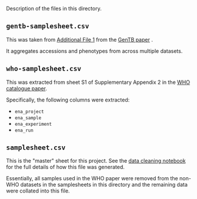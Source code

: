 Description of the files in this directory.

## `gentb-samplesheet.csv`

This was taken
from [Additional File 1](https://genomemedicine.biomedcentral.com/articles/10.1186/s13073-021-00953-4#MOESM1)
from
the [GenTB paper](https://genomemedicine.biomedcentral.com/articles/10.1186/s13073-021-00953-4)
.

It aggregates accessions and phenotypes from across multiple datasets.

## `who-samplesheet.csv`

This was extracted from sheet S1 of Supplementary Appendix 2 in
the [WHO catalogue paper](https://doi.org/10.1016/S2666-5247(21)00301-3).

Specifically, the following columns were extracted:

- `ena_project`
- `ena_sample`
- `ena_experiment`
- `ena_run`

## `samplesheet.csv`

This is the "master" sheet for this project. See
the [data cleaning notebook](../workflow/notebooks/data-cleaning.ipynb) for the full
details of how this file was generated.

Essentially, all samples used in the WHO paper were removed from the non-WHO datasets in
the samplesheets in this directory and the remaining data were collated into this file.